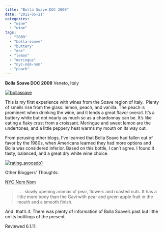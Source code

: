 ```yaml
---
title: "Bolla Soave DOC 2009"
date: "2011-06-21"
categories: 
  - "wine"
  - "wine"
tags: 
  - "2009"
  - "bolla-soave"
  - "buttery"
  - "doc"
  - "lemon"
  - "meringue"
  - "nyc-nom-nom"
  - "peach"
---
```


**Bolla Soave DOC 2009** Veneto, Italy

[![](http://s3.amazonaws.com/thegourmez-wpmedia/2011/06/bollasoave.jpg "bollasoave")](http://s3.amazonaws.com/thegourmez-wpmedia/2011/06/bollasoave.jpg)

This is my first experience with wines from the Soave region of Italy.  Plenty of smells rise from the glass: lemon, peach, and vanilla. The peach is prominent when drinking the wine, and it lends a great flavor overall. It’s a buttery white but not nearly as much so as a chardonnay can be. It’s like eating a flaky crust from a croissant. Meringue and sweet lemon are the undertones, and a little peppery heat warms my mouth on its way out.

From perusing other blogs, I’ve learned that Bolla Soave had fallen out of favor by the 1980s, when Americans learned they had more options and Bolla was considered inferior. Based on this bottle, I can’t agree. I found it tasty, balanced, and a great dry white wine choice.

[![](http://s3.amazonaws.com/thegourmez-wpmedia/2009/02/rating_avocado1.gif "rating_avocado1")](http://s3.amazonaws.com/thegourmez-wpmedia/2009/02/rating_avocado1.gif)

Other Bloggers’ Thoughts:

[NYC Nom Nom](http://nycnomnom.com/2011/05/09/guest-blog-everyday-italian-white-wines-beyond-pinot-grigio/)

> . . . slowly opening aromas of pear, flowers and roasted nuts. It has a little more body than the Gavi with pear and green apple fruit in the mouth and a smooth finish.

And  that’s it. There was plenty of information of Bolla Soave’s past but little on its bottlings of the present.

Reviewed 6.1.11.
